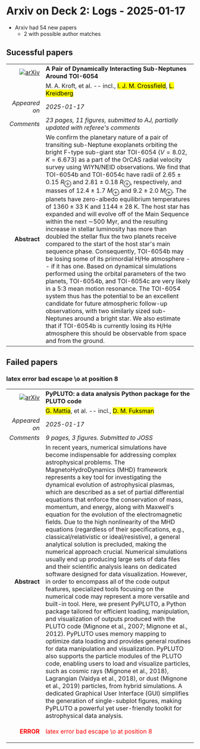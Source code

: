 # Arxiv on Deck 2: Logs - 2025-01-17

* Arxiv had 54 new papers
    * 2 with possible author matches

## Sucessful papers


|||
|---:|:---|
| [![arXiv](https://img.shields.io/badge/arXiv-2501.09095-b31b1b.svg)](https://arxiv.org/abs/2501.09095) | **A Pair of Dynamically Interacting Sub-Neptunes Around TOI-6054**  |
|| M. A. Kroft, et al. -- incl., <mark>I. J. M. Crossfield</mark>, <mark>L. Kreidberg</mark> |
|*Appeared on*| *2025-01-17*|
|*Comments*| *23 pages, 11 figures, submitted to AJ, partially updated with referee's comments*|
|**Abstract**|            We confirm the planetary nature of a pair of transiting sub-Neptune exoplanets orbiting the bright F-type sub-giant star TOI-6054 ($V=8.02$, $K=6.673$) as a part of the OrCAS radial velocity survey using WIYN/NEID observations. We find that TOI-6054b and TOI-6054c have radii of $2.65 \pm 0.15$ $R_{\oplus}$ and $2.81 \pm 0.18$ $R_{\oplus}$, respectively, and masses of $12.4 \pm 1.7$ $M_{\oplus}$ and $9.2 \pm 2.0$ $M_{\oplus}$. The planets have zero-albedo equilibrium temperatures of $1360 \pm 33$ K and $1144 \pm 28$ K. The host star has expanded and will evolve off of the Main Sequence within the next $\sim$500 Myr, and the resulting increase in stellar luminosity has more than doubled the stellar flux the two planets receive compared to the start of the host star's main sequence phase. Consequently, TOI-6054b may be losing some of its primordial H/He atmosphere -- if it has one. Based on dynamical simulations performed using the orbital parameters of the two planets, TOI-6054b, and TOI-6054c are very likely in a 5:3 mean motion resonance. The TOI-6054 system thus has the potential to be an excellent candidate for future atmospheric follow-up observations, with two similarly sized sub-Neptunes around a bright star. We also estimate that if TOI-6054b is currently losing its H/He atmosphere this should be observable from space and from the ground.         |

## Failed papers

### latex error bad escape \o at position 8 


|||
|---:|:---|
| [![arXiv](https://img.shields.io/badge/arXiv-2501.09748-b31b1b.svg)](https://arxiv.org/abs/2501.09748) | **PyPLUTO: a data analysis Python package for the PLUTO code**  |
|| <mark>G. Mattia</mark>, et al. -- incl., <mark>D. M. Fuksman</mark> |
|*Appeared on*| *2025-01-17*|
|*Comments*| *9 pages, 3 figures. Submitted to JOSS*|
|**Abstract**|            In recent years, numerical simulations have become indispensable for addressing complex astrophysical problems. The MagnetoHydroDynamics (MHD) framework represents a key tool for investigating the dynamical evolution of astrophysical plasmas, which are described as a set of partial differential equations that enforce the conservation of mass, momentum, and energy, along with Maxwell's equation for the evolution of the electromagnetic fields. Due to the high nonlinearity of the MHD equations (regardless of their specifications, e.g., classical/relativistic or ideal/resistive), a general analytical solution is precluded, making the numerical approach crucial. Numerical simulations usually end up producing large sets of data files and their scientific analysis leans on dedicated software designed for data visualization. However, in order to encompass all of the code output features, specialized tools focusing on the numerical code may represent a more versatile and built-in tool. Here, we present PyPLUTO, a Python package tailored for efficient loading, manipulation, and visualization of outputs produced with the PLUTO code (Mignone et al., 2007; Mignone et al., 2012). PyPLUTO uses memory mapping to optimize data loading and provides general routines for data manipulation and visualization. PyPLUTO also supports the particle modules of the PLUTO code, enabling users to load and visualize particles, such as cosmic rays (Mignone et al., 2018), Lagrangian (Vaidya et al., 2018), or dust (Mignone et al., 2019) particles, from hybrid simulations. A dedicated Graphical User Interface (GUI) simplifies the generation of single-subplot figures, making PyPLUTO a powerful yet user-friendly toolkit for astrophysical data analysis.         |
|<p style="color:red"> **ERROR** </p>| <p style="color:red">latex error bad escape \o at position 8</p> |

